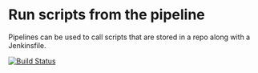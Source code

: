 # Run scripts from the pipeline

Pipelines can be used to call scripts that are stored in a repo along with a Jenkinsfile.

[![Build Status](http://localhost:8080/buildStatus/icon?job=fibonacci)](https://b18e-61-245-170-159.ngrok-free.app/job/fibonacci/)

